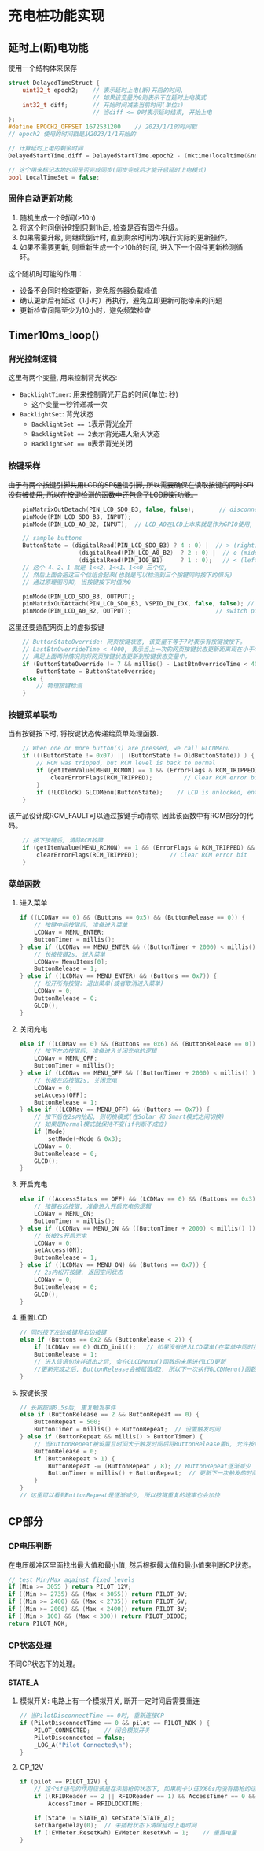 # 充电桩功能实现

## 延时上(断)电功能

使用一个结构体来保存

```c
struct DelayedTimeStruct {
    uint32_t epoch2;    // 表示延时上电(断)开启的时间,
                        // 如果该变量为0则表示不在延时上电模式
    int32_t diff;       // 开始时间减去当前时间(单位s)
                        // 当diff <= 0时表示延时结束, 开始上电 
};
#define EPOCH2_OFFSET 1672531200    // 2023/1/1的时间戳
// epoch2 使用的时间戳是从2023/1/1开始的

// 计算延时上电的剩余时间
DelayedStartTime.diff = DelayedStartTime.epoch2 - (mktime(localtime(&now)) - EPOCH2_OFFSET);

// 这个用来标记本地时间是否完成同步(同步完成后才能开启延时上电模式)
bool LocalTimeSet = false;
```
### 固件自动更新功能

1. 随机生成一个时间(>10h)
2. 将这个时间倒计时到只剩1h后, 检查是否有固件升级。
3. 如果需要升级, 则继续倒计时, 直到剩余时间为0执行实际的更新操作。
4. 如果不需要更新, 则重新生成一个>10h的时间, 进入下一个固件更新检测循环。

这个随机时可能的作用：
- 设备不会同时检查更新，避免服务器负载峰值
- 确认更新后有延迟（1小时）再执行，避免立即更新可能带来的问题
- 更新检查间隔至少为10小时，避免频繁检查

## Timer10ms_loop()

### 背光控制逻辑

这里有两个变量, 用来控制背光状态:
- `BacklightTimer`: 用来控制背光开启的时间(单位: 秒)
  - 这个变量一秒钟递减一次
- `BacklightSet`: 背光状态
   - `BacklightSet == 1`表示背光全开
   - `BacklightSet == 2`表示背光进入渐灭状态
   - `BacklightSet == 0`表示背光关闭

### 按键采样

~~由于有两个按键引脚共用LCD的SPI通信引脚, 所以需要确保在读取按键的同时SPI没有被使用, 所以在按键检测的函数中还包含了LCD刷新功能。~~

```c
    pinMatrixOutDetach(PIN_LCD_SDO_B3, false, false);       // disconnect MOSI pin
    pinMode(PIN_LCD_SDO_B3, INPUT);
    pinMode(PIN_LCD_A0_B2, INPUT);  // LCD_A0在LCD上本来就是作为GPIO使用, 所以直接改成输入即可

    // sample buttons                                                         < o >
    ButtonState = (digitalRead(PIN_LCD_SDO_B3) ? 4 : 0) |  // > (right)
                    (digitalRead(PIN_LCD_A0_B2)  ? 2 : 0) |  // o (middle)
                    (digitalRead(PIN_IO0_B1)     ? 1 : 0);   // < (left)
    // 这个 4、2、1 就是 1<<2、1<<1、1<<0 三个位, 
    // 然后上面会把这三个位组合起来(也就是可以检测到三个按键同时按下的情况)
    // 通过原理图可知, 当按键按下时值为0

    pinMode(PIN_LCD_SDO_B3, OUTPUT);
    pinMatrixOutAttach(PIN_LCD_SDO_B3, VSPID_IN_IDX, false, false); // re-attach MOSI pin
    pinMode(PIN_LCD_A0_B2, OUTPUT);                        // switch pin back to output
```

这里还要适配网页上的虚拟按键
```c
    // ButtonStateOverride: 网页按键状态, 该变量不等于7时表示有按键被按下。
    // LastBtnOverrideTime < 4000, 表示当上一次的网页按键状态更新距离现在小于4s
    // 满足上面两种情况则将网页按键状态更新到按键状态变量中。
    if (ButtonStateOverride != 7 && millis() - LastBtnOverrideTime < 4000)
        ButtonState = ButtonStateOverride;
    else {
        // 物理按键检测
    }
```

### 按键菜单联动

当有按键按下时, 将按键状态传递给菜单处理函数.
```c
    // When one or more button(s) are pressed, we call GLCDMenu
    if (((ButtonState != 0x07) || (ButtonState != OldButtonState)) ) {
        // RCM was tripped, but RCM level is back to normal
        if (getItemValue(MENU_RCMON) == 1 && (ErrorFlags & RCM_TRIPPED) && RCMFAULT == LOW) {
            clearErrorFlags(RCM_TRIPPED);         // Clear RCM error bit
        }
        if (!LCDlock) GLCDMenu(ButtonState);    // LCD is unlocked, enter menu
    }
```

该产品设计成RCM_FAULT可以通过按键手动清除, 因此该函数中有RCM部分的代码。

```c
    // 按下按键后, 清除RCM故障
    if (getItemValue(MENU_RCMON) == 1 && (ErrorFlags & RCM_TRIPPED) && RCMFAULT == LOW) {
        clearErrorFlags(RCM_TRIPPED);         // Clear RCM error bit
    }
```

### 菜单函数

1. 进入菜单
    ```c
    if ((LCDNav == 0) && (Buttons == 0x5) && (ButtonRelease == 0)) {
        // 按键中间按键后, 准备进入菜单
        LCDNav = MENU_ENTER;
        ButtonTimer = millis();
    } else if (LCDNav == MENU_ENTER && ((ButtonTimer + 2000) < millis() )) {
        // 长按按键2s, 进入菜单
        LCDNav= MenuItems[0];
        ButtonRelease = 1;
    } else if ((LCDNav == MENU_ENTER) && (Buttons == 0x7)) {
        // 松开所有按键: 退出菜单(或者取消进入菜单)
        LCDNav = 0;
        ButtonRelease = 0;
        GLCD();
    }
    ```
2. 关闭充电
    ```c
    else if ((LCDNav == 0) && (Buttons == 0x6) && (ButtonRelease == 0)) {
        // 按下左边按键后, 准备进入关闭充电的逻辑
        LCDNav = MENU_OFF;
        ButtonTimer = millis();
    } else if (LCDNav == MENU_OFF && ((ButtonTimer + 2000) < millis() )) {
        // 长按左边按键2s, 关闭充电
        LCDNav = 0;
        setAccess(OFF);
        ButtonRelease = 1;
    } else if ((LCDNav == MENU_OFF) && (Buttons == 0x7)) {
        // 按下后在2s内抬起, 则切换模式(在Solar 和 Smart模式之间切换)
        // 如果是Normal模式就保持不变(if判断不成立)
        if (Mode)
            setMode(~Mode & 0x3);
        LCDNav = 0;
        ButtonRelease = 0;
        GLCD();
    }
    ```
3. 开启充电
    ```c
    else if ((AccessStatus == OFF) && (LCDNav == 0) && (Buttons == 0x3) && (ButtonRelease == 0)) {
        // 按键右边按键, 准备进入开启充电的逻辑
        LCDNav = MENU_ON;
        ButtonTimer = millis();
    } else if (LCDNav == MENU_ON && ((ButtonTimer + 2000) < millis() )) {
        // 长按2s开启充电
        LCDNav = 0;
        setAccess(ON);
        ButtonRelease = 1;
    } else if ((LCDNav == MENU_ON) && (Buttons == 0x7)) {
        // 2s内松开按键, 返回空闲状态
        LCDNav = 0;
        ButtonRelease = 0;
        GLCD();
    }
    ```
4. 重置LCD
    ```c
    // 同时按下左边按键和右边按键
    else if (Buttons == 0x2 && (ButtonRelease < 2)) {
        if (LCDNav == 0) GLCD_init();   // 如果没有进入LCD菜单(在菜单中同时按下的操作会作为正常操作), 则重新初始化LCD驱动
        ButtonRelease = 1;
        // 进入该语句块并退出之后, 会在GLCDMenu()函数的末尾进行LCD更新
        //更新完成之后, ButtonRelease会被赋值成2, 所以下一次执行GLCDMenu()函数时, 就不会在进入该语句块了
    }
    ```
5. 按键长按
    ```c
    // 长按按键0.5s后, 重复触发事件
    else if (ButtonRelease == 2 && ButtonRepeat == 0) {
        ButtonRepeat = 500;
        ButtonTimer = millis() + ButtonRepeat;  // 设置触发时间
    } else if (ButtonRepeat && millis() > ButtonTimer) {
        // 当ButtonRepeat被设置且时间大于触发时间后将ButtonRelease置0, 允许按键输入
        ButtonRelease = 0;
        if (ButtonRepeat > 1) {
            ButtonRepeat -= (ButtonRepeat / 8); // ButtonRepeat逐渐减少
            ButtonTimer = millis() + ButtonRepeat;  // 更新下一次触发的时间
        }
    }
    // 这里可以看到ButtonRepeat是逐渐减少, 所以按键重复的速率也会加快
    ```
## CP部分

### CP电压判断

在电压缓冲区里面找出最大值和最小值, 然后根据最大值和最小值来判断CP状态。

```c
// test Min/Max against fixed levels
if (Min >= 3055 ) return PILOT_12V;
if ((Min >= 2735) && (Max < 3055)) return PILOT_9V;
if ((Min >= 2400) && (Max < 2735)) return PILOT_6V;
if ((Min >= 2000) && (Max < 2400)) return PILOT_3V;
if ((Min > 100) && (Max < 300)) return PILOT_DIODE;
return PILOT_NOK;
```

### CP状态处理

不同CP状态下的处理。

#### STATE_A

1. 模拟开关: 电路上有一个模拟开关, 断开一定时间后需要重连

    ```c
    // 当PilotDisconnectTime == 0时, 重新连接CP
    if (PilotDisconnectTime == 0 && pilot == PILOT_NOK ) {
        PILOT_CONNECTED;    // 闭合模拟开关
        PilotDisconnected = false;
        _LOG_A("Pilot Connected\n");
    }
    ```

2. CP_12V
    ```c
    if (pilot == PILOT_12V) {
        // 这个if语句的作用应该是在未插枪的状态下, 如果刷卡认证的60s内没有插枪的话, 就自动锁定(取消认证)
        if ((RFIDReader == 2 || RFIDReader == 1) && AccessTimer == 0 && AccessStatus == ON)
            AccessTimer = RFIDLOCKTIME;

        if (State != STATE_A) setState(STATE_A);
        setChargeDelay(0);  // 未插枪状态下清除延时上电时间
        if (!EVMeter.ResetKwh) EVMeter.ResetKwh = 1;    // 重置电量
    }
    ```
